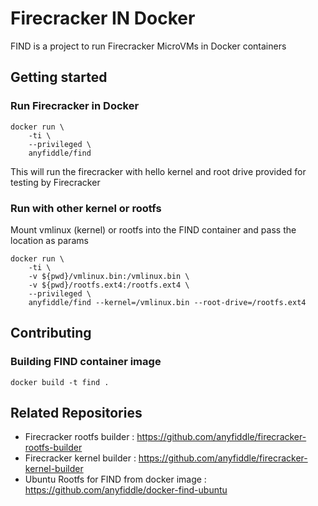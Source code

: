 # Firecracker IN Docker

FIND is a project to run Firecracker MicroVMs in Docker containers

## Getting started

### Run Firecracker in Docker

```
docker run \
    -ti \
    --privileged \
    anyfiddle/find
```

This will run the firecracker with hello kernel and root drive provided for testing by Firecracker

### Run with other kernel or rootfs

Mount vmlinux (kernel) or rootfs into the FIND container and pass the location as params

```
docker run \
    -ti \
    -v ${pwd}/vmlinux.bin:/vmlinux.bin \
    -v ${pwd}/rootfs.ext4:/rootfs.ext4 \
    --privileged \
    anyfiddle/find --kernel=/vmlinux.bin --root-drive=/rootfs.ext4
```

## Contributing

### Building FIND container image

```
docker build -t find .
```

## Related Repositories

- Firecracker rootfs builder : https://github.com/anyfiddle/firecracker-rootfs-builder
- Firecracker kernel builder : https://github.com/anyfiddle/firecracker-kernel-builder
- Ubuntu Rootfs for FIND from docker image : https://github.com/anyfiddle/docker-find-ubuntu
